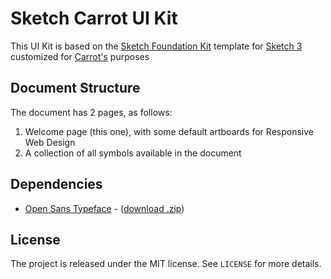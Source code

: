 Sketch Carrot UI Kit
====================

This UI Kit is based on the [Sketch Foundation Kit](https://github.com/stephenway/sketch-foundation-kit) template for [Sketch 3](http://bohemiancoding.com/sketch/) customized for [Carrot's](http://carrot.is/) purposes

## Document Structure

The document has 2 pages, as follows:

1.	Welcome page (this one), with some default artboards for Responsive Web Design
2.	A collection of all symbols available in the document

## Dependencies
- [Open Sans Typeface](http://www.google.com/fonts#UsePlace:use/Collection:Open+Sans) -  ([download .zip](http://www.google.com/fonts/download?kit=3hvsV99qyKCBS55e5pvb3ltkqrIMaAZWyLYEoB48lSQ)) 

## License
The project is released under the MIT license. See `LICENSE` for more details.
